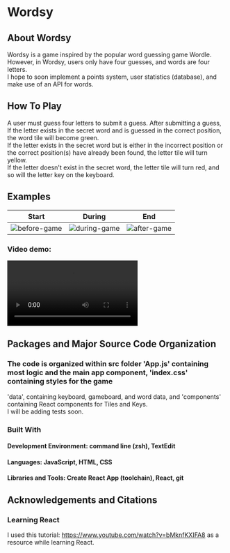 # Wordsy 
## About Wordsy
Wordsy is a game inspired by the popular word guessing game Wordle. However, in Wordsy, users only have four guesses, and words are four letters.<br>
I hope to soon implement a points system, user statistics (database), and make use of an API for words.

## How To Play
A user must guess four letters to submit a guess. After submitting a guess, If the letter exists in the secret word and is guessed in the correct position, the word tile will become green.<br>
If the letter exists in the secret word but is either in the incorrect position or the correct position(s) have already been found, the letter tile will turn yellow.<br>
If the letter doesn't exist in the secret word, the letter tile will turn red, and so will the letter key on the keyboard.

## Examples
| Start | During | End |
| ---- | ---- | ---- | 
| ![before-game](https://user-images.githubusercontent.com/84199502/216684850-d8881c88-d3f2-4549-8c17-0d7c863100b4.png) | ![during-game](https://user-images.githubusercontent.com/84199502/216684890-12690827-03cb-4677-9378-24d6952d3f26.png) | ![after-game](https://user-images.githubusercontent.com/84199502/216684920-bf16898d-8e75-4658-92f5-e2ac0b0fac79.png) |

### Video demo:
![Watch demo](https://user-images.githubusercontent.com/84199502/216685035-3968f093-e8bf-4dc3-8025-971dff303dc2.mov)

## Packages and Major Source Code Organization 
### The code is organized within src folder 'App.js' containing most logic and the main app component, 'index.css' containing styles for the game <br>
'data', containing keyboard, gameboard, and word data, and 'components' containing React components for Tiles and Keys.<br>
I will be adding tests soon.

### Built With
#### Development Environment: command line (zsh), TextEdit
#### Languages: JavaScript, HTML, CSS
#### Libraries and Tools: Create React App (toolchain), React, git

## Acknowledgements and Citations
### Learning React
I used this tutorial: https://www.youtube.com/watch?v=bMknfKXIFA8 as a resource while learning React.
